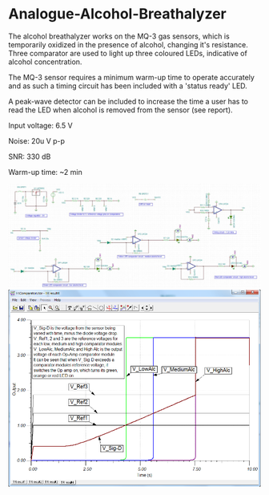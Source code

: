 # Analogue-Alcohol-Breathalyzer

The alcohol breathalyzer works on the MQ-3 gas sensors, which is temporarily oxidized in the presence of alcohol, changing it's resistance. Three comparator are used to light up three coloured LEDs, indicative of alcohol concentration.

The MQ-3 sensor requires a minimum warm-up time to operate accurately and as such a timing circuit has been included with a 'status ready' LED. 

A peak-wave detector can be included to increase the time a user has to read the LED when alcohol is removed from the sensor (see report).

Input voltage: 6.5 V

Noise: 20u V p-p

SNR: 330 dB

Warm-up time: ~2 min

<img src="https://github.com/IanGlass/Analogue-Alcohol-Breathalyzer/blob/master/Breathalyzer_Schematic.JPG" width="1000">
<img src="https://github.com/IanGlass/Analogue-Alcohol-Breathalyzer/blob/master/Comparator.png" width="700">